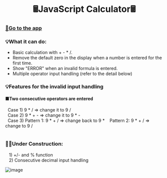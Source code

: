 <h1 align="center">🖩JavaScript Calculator🖩</h1>
<h3><a href="https://yukiramu.github.io/WMAD-JavaScript-Calculator/" target="_blank">🌷Go to the app</a></h3>

<h3 align="left">💡What it can do:</h3>

- Basic calculation with + - * /.  
- Remove the default zero in the display when a number is entered for the first time.
- Show "ERROR" when an invalid formula is entered.
- Multiple operator input handling (refer to the detail below)

<h3 align="left">💡Features for the invalid input handling</h3>
<h4>■Two consecutive operators are entered</h4>
&nbsp&nbspCase 1) 9 * / => change it to 9 /<br>
&nbsp&nbspCase 2) 9 * + - => change it to 9 * -<br>
&nbsp&nbspCase 3) Pattern 1: 9 * + / => change back to 9 * &nbsp&nbsp&nbspPattern 2: 9 * + / => change to 9 /<br><br>

<h3 align="left">🙇‍♀️Under Construction:</h3>
&nbsp&nbsp 1) +/- and % function<br>
&nbsp&nbsp 2) Consecutive decimal input handling<br>


![image](https://user-images.githubusercontent.com/76931326/111820268-86a36e80-889e-11eb-83a0-7193e7130b00.png)
